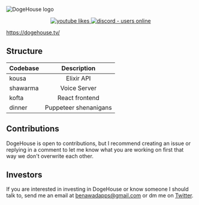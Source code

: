 ![DogeHouse logo](/dogehouse-github.png "DogeHouse")

<p align="center">
  <a href="https://www.youtube.com/watch?v=hy-EhJ_tTQo&t" target="_blank">
    <img src="https://img.shields.io/youtube/likes/hy-EhJ_tTQo?style=for-the-badge" alt="youtube likes" />
  </a>
  <a href="https://discord.gg/wCbKBZF9cV">
    <img src="https://img.shields.io/discord/810571477316403233?style=for-the-badge" alt="discord - users online" />
  </a>
</p>

https://dogehouse.tv/

## Structure
| Codebase    | Description           |
| :---        |    :----:             |
| kousa       | Elixir API            |
| shawarma    | Voice Server          |
| kofta       | React frontend        |
| dinner      | Puppeteer shenanigans |


## Contributions

DogeHouse is open to contributions, but I recommend creating an issue or replying in a comment to let me know what you are working on first that way we don't overwrite each other.

## Investors

If you are interested in investing in DogeHouse or know someone I should talk to, send me an email at benawadapps@gmail.com or dm me on [Twitter](https://twitter.com/benawad).
